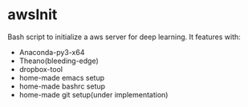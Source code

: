 # awsInit
Bash script to initialize a aws server for deep learning.
It features with:
 - Anaconda-py3-x64
 - Theano(bleeding-edge)
 - dropbox-tool
 - home-made emacs setup
 - home-made bashrc setup
 - home-made git setup(under implementation)
 


